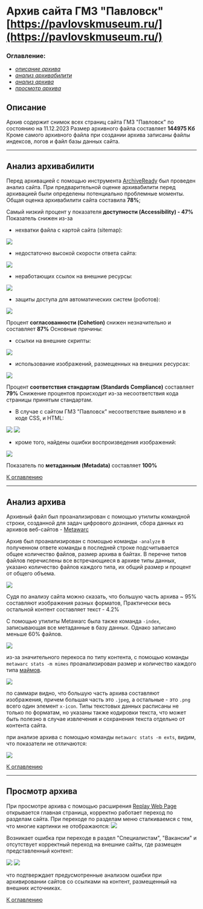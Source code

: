 # Архив сайта ГМЗ "Павловск" [https://pavlovskmuseum.ru/](https://pavlovskmuseum.ru/)

### Оглавление:

- [*описание архива*](#описание) 
- [*анализ архивабилити*](#анализ-архивабилити) 
- [*анализ архива*](#анализ-архива)
- [*просмотр архива*](#просмотр-архива)

## Описание
Архив содержит снимок всех страниц сайта ГМЗ "Павловск" по состоянию на 11.12.2023
Размер архивного файла составляет **144975 Кб**
Кроме самого архивного файла при создании архива записаны файлы индексов, логов и файл базы данных сайта.
___
## Анализ архивабилити
Перед архивацией с помощью инструмента [ArchiveReady](https://archiveready.com/) был проведен анализ сайта.
При предварительной оценке архивабилити перед архивацией были определены потенциально проблемные моменты. 
Общая оценка архивабилити сайта составила **78%**;

Cамый низкий процент у показателя **доступности (Accessibility) - 47%**
Показатель снижен из-за 
    
- нехватки файла с картой сайта (sitemap):

<img src="C:\Users\Aleksandra\Documents\GitHub\MuseumWebArchive\pavlovskmuseum.ru\images\ArchiveReady_sitemaps.jpg"/>

- недостаточно высокой скорости ответа сайта:

<img src="C:\Users\Aleksandra\Documents\GitHub\MuseumWebArchive\pavlovskmuseum.ru\images\ArchiveReady.com response httpspavlovskmuseum.ru.jpg"/>

- неработающих ссылок на внешние ресурсы: 

<img src="C:\Users\Aleksandra\Documents\GitHub\MuseumWebArchive\pavlovskmuseum.ru\images\ArchiveReady_invalid links.jpg"/>

- защиты доступа для автоматических систем (роботов):

<img src="C:\Users\Aleksandra\Documents\GitHub\MuseumWebArchive\pavlovskmuseum.ru\images\ArchiveReady_robots_pavlovsk.jpg"/>

Процент **согласованности (Cohetion)** снижен незначительно и составляет **87%**
Основные причины:

- ссылки на внешние скрипты:

<img src="C:\Users\Aleksandra\Documents\GitHub\MuseumWebArchive\pavlovskmuseum.ru\images\ArchiveReadyRemoteScripts.jpg"/>

- использование изображений, размещенных на внешних ресурсах:

<img src="C:\Users\Aleksandra\Documents\GitHub\MuseumWebArchive\pavlovskmuseum.ru\images\ArchiveReady_remote image.jpg"/> 

Процент **соответствия стандартам (Standards Compliance)** составляет **79%**
Снижение процентов происходит из-за несоответствия кода страницы принятым стандартам. 
- В случае с сайтом ГМЗ "Павловск" несоответствие выявлено и в коде CSS, и HTML:

<img src="C:\Users\Aleksandra\Documents\GitHub\MuseumWebArchive\pavlovskmuseum.ru\images\ArchiveReadyHTML.jpg"/>

<img src="C:\Users\Aleksandra\Documents\GitHub\MuseumWebArchive\pavlovskmuseum.ru\images\ArchiveReadyCSS.jpg"/>

- кроме того, найдены ошибки воспроизведения изображений:

<img src="C:\Users\Aleksandra\Documents\GitHub\MuseumWebArchive\pavlovskmuseum.ru\images\ArchiveReady_standards.jpg"/>

Показатель по **метаданным (Metadata)** составляет **100%**

[К оглавлению](#оглавление)
___
## Анализ архива

Архивный файл был проанализирован с помощью утилиты командной строки, созданной 
для задач цифрового дознания, сбора данных из архивов веб-сайтов - [Metawarc](https://github.com/datacoon/metawarc)

Архив был проанализирован с помощью команды `-analyze`
в полученном ответе команды в последней строке подсчитывается общее количество файлов, 
размер архива в байтах. В перечне типов файлов перечислены все встречающиеся в архиве 
типы данных, указано количество файлов каждого типа, их общий размер и процент от общего объема.

<img src="C:\Users\Aleksandra\Documents\GitHub\MuseumWebArchive\pavlovskmuseum.ru\images\CWindowssystem32cmd.exe.jpg"/>

Судя по анализу сайта можно сказать, что большую часть архива ~ 95% составляют изображения разных форматов, 
Практически весь остальной контент составляет текст - 4.2%

С помощью утилиты Metawarc была также команда `-index`, записывающая все метаданные в базу данных. 
Однако записано меньше 60% файлов.

<img src="C:\Users\Aleksandra\Documents\GitHub\MuseumWebArchive\pavlovskmuseum.ru\images\CWindowssystem32cmd.exe_index.jpg"/>

из-за значительного перекоса по типу контента, с помощью команды `metawarc stats -m mimes` 
проанализирован размер и количество каждого типа [маймов](https://ru.wikipedia.org/wiki/MIME).

<img src="C:\Users\Aleksandra\Documents\GitHub\MuseumWebArchive\pavlovskmuseum.ru\images\CWindowssystem32cmd.exe_stats.mimes.jpg"/>

по саммари видно, что большую часть архива составляют изображения, причем большая часть это `.jpeg`,  а остальные - это `.png` 
всего один элемент `x-icon`. Типы текстовых данных расписаны не только по форматам, но указаны также кодировки текста, 
что может быть полезно в случае извлечения и сохранения текста отдельно от контента сайта.

при анализе архива с помощью команды `metawarc stats -m exts`, видим, что показатели не отличаются:

<img src="C:\Users\Aleksandra\Documents\GitHub\MuseumWebArchive\pavlovskmuseum.ru\images\CW stats.jpg"/>

[К оглавлению](#оглавление)
___
## Просмотр архива

При просмотре архива с помощью расширения [Replay Web Page](https://replayweb.page/) открывается главная страница, 
корректно работает переход по разделам сайта. При переходе по разделам меню сталкиваемся с тем, 
что многие картинки не отображаются:
<img src="C:\Users\Aleksandra\Documents\GitHub\MuseumWebArchive\pavlovskmuseum.ru\images\Archive of История  ReplayWeb.page.jpg"/>

Возникает ошибка при переходе в раздел "Специалистам", "Вакансии" и отсутствует корректный переход на внешние сайты, где размещен
представленный контент:

<img src="C:\Users\Aleksandra\Documents\GitHub\MuseumWebArchive\pavlovskmuseum.ru\images\Archive of  ReplayWeb.page.jpg"/>

<img src="C:\Users\Aleksandra\Documents\GitHub\MuseumWebArchive\pavlovskmuseum.ru\images\Archive of Обзорные экскурсии  ReplayWeb.page.jpg"/>

что подтверждает предусмотренные анализом ошибки при архивировании сайтов со ссылками на контент, размещенный на внешних источниках.

[К оглавлению](#оглавление)
